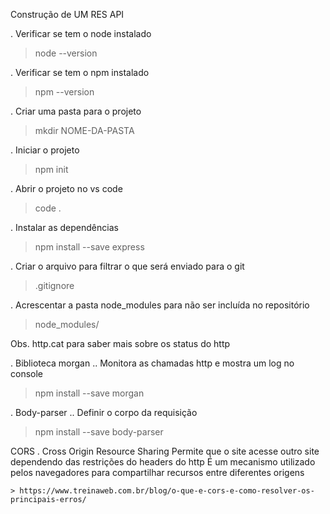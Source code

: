 Construção de UM RES API

. Verificar se tem o node instalado

> node --version

. Verificar se tem o npm instalado

> npm --version

. Criar uma pasta para o projeto

> mkdir NOME-DA-PASTA

. Iniciar o projeto

> npm init

. Abrir o projeto no vs code

> code .

. Instalar as dependências

> npm install --save express

. Criar o arquivo para filtrar o que será enviado para o git

> .gitignore

. Acrescentar a pasta node_modules para não ser incluída no repositório

> node_modules/

Obs.
http.cat
para saber mais sobre os status do http

. Biblioteca morgan
.. Monitora as chamadas http e mostra um log no console

> npm install --save morgan

. Body-parser
.. Definir o corpo da requisição

> npm install --save body-parser

CORS
. Cross Origin Resource Sharing
Permite que o site acesse outro site dependendo das restrições do headers do http
É um mecanismo utilizado pelos navegadores para compartilhar recursos entre diferentes origens

    > https://www.treinaweb.com.br/blog/o-que-e-cors-e-como-resolver-os-principais-erros/
